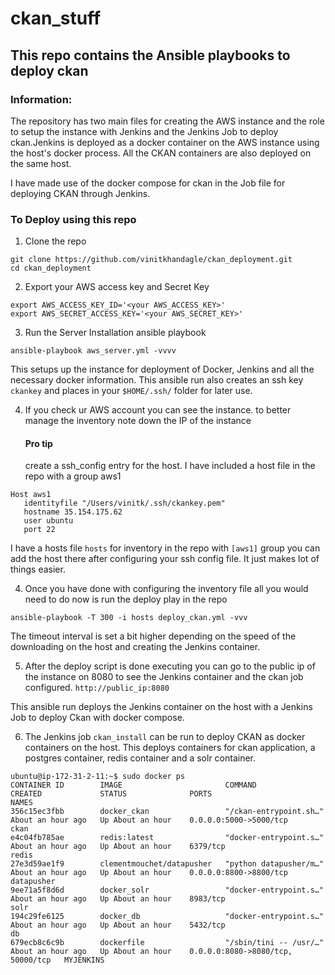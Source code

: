 # ckan_stuff
## This repo contains the Ansible playbooks to deploy ckan

### Information:
The repository has two main files for creating the AWS instance and the role to setup the instance with Jenkins and the Jenkins Job to deploy ckan.Jenkins is deployed as a docker container on the AWS instance using the host's docker process. 
All the CKAN containers are also deployed on the same host.

I have made use of the docker compose for ckan in the Job file for deploying CKAN through Jenkins.

### To Deploy using this repo

1. Clone the repo
```
git clone https://github.com/vinitkhandagle/ckan_deployment.git
cd ckan_deployment
```

2. Export your AWS access key and Secret Key
```
export AWS_ACCESS_KEY_ID='<your AWS_ACCESS_KEY>'
export AWS_SECRET_ACCESS_KEY='<your AWS_SECRET_KEY>'
```

3. Run the Server Installation ansible playbook
```
ansible-playbook aws_server.yml -vvvv
```
This setups up the instance for deployment of Docker, Jenkins and all the necessary docker information.
This ansible run also creates an ssh key `ckankey` and places in your `$HOME/.ssh/` folder for later use.

4. If you check ur AWS account you can see the instance. to better manage the inventory note down the IP of the instance
    #### Pro tip
    create a ssh_config entry for the host. I have included a host file in the repo with a group aws1
 ```
Host aws1
    identityfile "/Users/vinitk/.ssh/ckankey.pem"
    hostname 35.154.175.62
    user ubuntu
    port 22
```   
I have a hosts file `hosts` for inventory in the repo with `[aws1]` group you can add the host there after configuring your ssh config file. It just makes lot of things easier. 

4. Once you have done with configuring the inventory file all you would need to do now is run the deploy play in the repo
```
ansible-playbook -T 300 -i hosts deploy_ckan.yml -vvv
```
The timeout interval is set a bit higher depending on the speed of the downloading on the host and creating the Jenkins container.

5. After the deploy script is done executing you can go to the public ip of the instance on 8080 to see the Jenkins container and the ckan job configured. `http://public_ip:8080`

This ansible run deploys the Jenkins container on the host with a Jenkins Job to deploy Ckan with docker compose.

6. The Jenkins job `ckan_install` can be run to deploy CKAN as docker containers on the host.
    This deploys containers for ckan application, a postgres container, redis container and a solr container.

```
ubuntu@ip-172-31-2-11:~$ sudo docker ps
CONTAINER ID        IMAGE                       COMMAND                  CREATED             STATUS              PORTS                               NAMES
356c15ec3fbb        docker_ckan                 "/ckan-entrypoint.sh…"   About an hour ago   Up About an hour    0.0.0.0:5000->5000/tcp              ckan
e4c04fb785ae        redis:latest                "docker-entrypoint.s…"   About an hour ago   Up About an hour    6379/tcp                            redis
27e3d59ae1f9        clementmouchet/datapusher   "python datapusher/m…"   About an hour ago   Up About an hour    0.0.0.0:8800->8800/tcp              datapusher
9ee71a5f8d6d        docker_solr                 "docker-entrypoint.s…"   About an hour ago   Up About an hour    8983/tcp                            solr
194c29fe6125        docker_db                   "docker-entrypoint.s…"   About an hour ago   Up About an hour    5432/tcp                            db
679ecb8c6c9b        dockerfile                  "/sbin/tini -- /usr/…"   About an hour ago   Up About an hour    0.0.0.0:8080->8080/tcp, 50000/tcp   MYJENKINS
```

